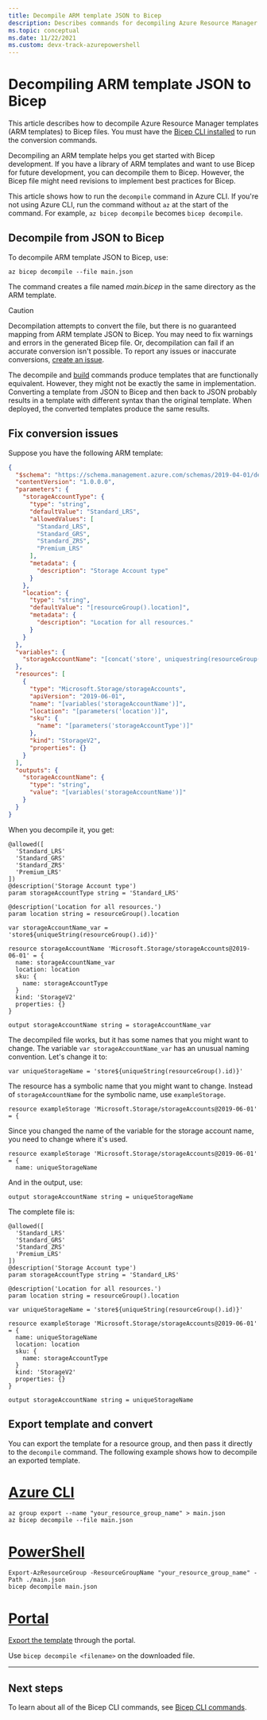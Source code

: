 ```yaml
---
title: Decompile ARM template JSON to Bicep
description: Describes commands for decompiling Azure Resource Manager templates to Bicep files.
ms.topic: conceptual
ms.date: 11/22/2021
ms.custom: devx-track-azurepowershell
---
```

# Decompiling ARM template JSON to Bicep

This article describes how to decompile Azure Resource Manager templates (ARM templates) to Bicep files. You must have the [Bicep CLI installed](./install.md) to run the conversion commands.

Decompiling an ARM template helps you get started with Bicep development. If you have a library of ARM templates and want to use Bicep for future development, you can decompile them to Bicep. However, the Bicep file might need revisions to implement best practices for Bicep.

This article shows how to run the `decompile` command in Azure CLI. If you're not using Azure CLI, run the command without `az` at the start of the command. For example, `az bicep decompile` becomes ``bicep decompile``.

## Decompile from JSON to Bicep

To decompile ARM template JSON to Bicep, use:

```azurecli
az bicep decompile --file main.json
```

The command creates a file named _main.bicep_ in the same directory as the ARM template.

> [!CAUTION]
> Decompilation attempts to convert the file, but there is no guaranteed mapping from ARM template JSON to Bicep. You may need to fix warnings and errors in the generated Bicep file. Or, decompilation can fail if an accurate conversion isn't possible. To report any issues or inaccurate conversions, [create an issue](https://github.com/Azure/bicep/issues).

The decompile and [build](bicep-cli.md#build) commands produce templates that are functionally equivalent. However, they might not be exactly the same in implementation. Converting a template from JSON to Bicep and then back to JSON probably results in a template with different syntax than the original template. When deployed, the converted templates produce the same results.

## Fix conversion issues

Suppose you have the following ARM template:

```json
{
  "$schema": "https://schema.management.azure.com/schemas/2019-04-01/deploymentTemplate.json#",
  "contentVersion": "1.0.0.0",
  "parameters": {
    "storageAccountType": {
      "type": "string",
      "defaultValue": "Standard_LRS",
      "allowedValues": [
        "Standard_LRS",
        "Standard_GRS",
        "Standard_ZRS",
        "Premium_LRS"
      ],
      "metadata": {
        "description": "Storage Account type"
      }
    },
    "location": {
      "type": "string",
      "defaultValue": "[resourceGroup().location]",
      "metadata": {
        "description": "Location for all resources."
      }
    }
  },
  "variables": {
    "storageAccountName": "[concat('store', uniquestring(resourceGroup().id))]"
  },
  "resources": [
    {
      "type": "Microsoft.Storage/storageAccounts",
      "apiVersion": "2019-06-01",
      "name": "[variables('storageAccountName')]",
      "location": "[parameters('location')]",
      "sku": {
        "name": "[parameters('storageAccountType')]"
      },
      "kind": "StorageV2",
      "properties": {}
    }
  ],
  "outputs": {
    "storageAccountName": {
      "type": "string",
      "value": "[variables('storageAccountName')]"
    }
  }
}
```

When you decompile it, you get:

```bicep
@allowed([
  'Standard_LRS'
  'Standard_GRS'
  'Standard_ZRS'
  'Premium_LRS'
])
@description('Storage Account type')
param storageAccountType string = 'Standard_LRS'

@description('Location for all resources.')
param location string = resourceGroup().location

var storageAccountName_var = 'store${uniqueString(resourceGroup().id)}'

resource storageAccountName 'Microsoft.Storage/storageAccounts@2019-06-01' = {
  name: storageAccountName_var
  location: location
  sku: {
    name: storageAccountType
  }
  kind: 'StorageV2'
  properties: {}
}

output storageAccountName string = storageAccountName_var
```

The decompiled file works, but it has some names that you might want to change. The variable `var storageAccountName_var` has an unusual naming convention. Let's change it to:

```bicep
var uniqueStorageName = 'store${uniqueString(resourceGroup().id)}'
```

The resource has a symbolic name that you might want to change. Instead of `storageAccountName` for the symbolic name, use `exampleStorage`.

```bicep
resource exampleStorage 'Microsoft.Storage/storageAccounts@2019-06-01' = {
```

Since you changed the name of the variable for the storage account name, you need to change where it's used.

```bicep
resource exampleStorage 'Microsoft.Storage/storageAccounts@2019-06-01' = {
  name: uniqueStorageName
```

And in the output, use:

```bicep
output storageAccountName string = uniqueStorageName
```

The complete file is:

```bicep
@allowed([
  'Standard_LRS'
  'Standard_GRS'
  'Standard_ZRS'
  'Premium_LRS'
])
@description('Storage Account type')
param storageAccountType string = 'Standard_LRS'

@description('Location for all resources.')
param location string = resourceGroup().location

var uniqueStorageName = 'store${uniqueString(resourceGroup().id)}'

resource exampleStorage 'Microsoft.Storage/storageAccounts@2019-06-01' = {
  name: uniqueStorageName
  location: location
  sku: {
    name: storageAccountType
  }
  kind: 'StorageV2'
  properties: {}
}

output storageAccountName string = uniqueStorageName
```

## Export template and convert

You can export the template for a resource group, and then pass it directly to the `decompile` command. The following example shows how to decompile an exported template.

# [Azure CLI](#tab/azure-cli)

```azurecli
az group export --name "your_resource_group_name" > main.json
az bicep decompile --file main.json
```

# [PowerShell](#tab/azure-powershell)

```azurepowershell
Export-AzResourceGroup -ResourceGroupName "your_resource_group_name" -Path ./main.json
bicep decompile main.json
```

# [Portal](#tab/azure-portal)

[Export the template](../templates/export-template-portal.md) through the portal.

Use `bicep decompile <filename>` on the downloaded file.

---

## Next steps

To learn about all of the Bicep CLI commands, see [Bicep CLI commands](bicep-cli.md).
